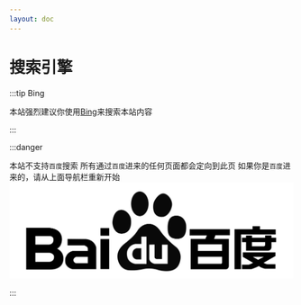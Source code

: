 ```yaml
---
layout: doc
---
```


# 搜索引擎

:::tip Bing

本站强烈建议你使用[Bing](https://www.bing.com)来搜索本站内容

:::

:::danger

本站不支持`百度`搜索
所有通过`百度`进来的任何页面都会定向到此页
如果你是`百度`进来的，请从上面导航栏重新开始
![no-baidu](./images/baidu-logo-black-transparent.png)

:::

